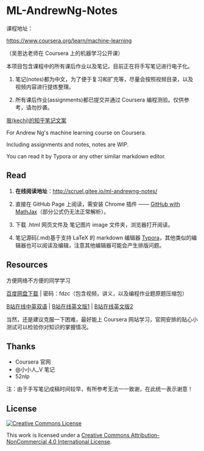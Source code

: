 # ML-AndrewNg-Notes

课程地址：

https://www.coursera.org/learn/machine-learning

（吴恩达老师在 Coursera 上的机器学习公开课）



本项目包含课程中的所有课后作业以及笔记，目前正在将手写笔记进行电子化。

1. 笔记(notes)都为中文，为了便于复习和扩充等，尽量会按照视频目录，以及视频内容进行提炼整理。

2. 所有课后作业(assignments)都已提交并通过 Coursera 编程测验。仅供参考，请勿抄袭。


[我(kechi)的知乎笔记文案](https://zhuanlan.zhihu.com/p/32781741)

For Andrew Ng's machine learning course on Coursera.

Including assignments and notes, notes are WIP.

You can read it by Typora or any other similar markdown editor.


## Read

1. **在线阅读地址**：http://scruel.gitee.io/ml-andrewng-notes/

2. 直接在 GitHub Page 上阅读，需安装 Chrome 插件 —— [GitHub with MathJax][1]（部分公式仍无法正常解析）。

3. 下载 .html 网页文件及 笔记图片 image 文件夹，浏览器打开阅读。

4. 笔记源码(.md)基于支持 LaTeX 的 markdown 编辑器 [Typora][2]，其他类似的编辑器也可以阅读及编辑，注意其他编辑器可能会产生排版问题。




## Resources

方便网络不方便的同学学习

[百度网盘下载](https://pan.baidu.com/s/1mkmnRIC) | 密码：fdzc（包含视频，讲义，以及编程作业题原题压缩包）

[B站在线中英双语](http://www.bilibili.com/video/av9912938?bbid=F8173D95-FF96-47EF-B7F4-0779D698B8051978infoc) | [B站在线英文版1](https://www.bilibili.com/video/av17624209/?from=search&seid=15848135050308500663) | [B站在线英文版2](https://www.bilibili.com/video/av17624412/?from=search&seid=15848135050308500663)

当然，还是建议克服一下困难，最好能上 Coursera 网站学习，官网安排的贴心小测试可以检验你对知识的掌握情况。

## Thanks

- Coursera 官网
- @小小人_V 笔记
- 52nlp


注：由于手写笔记成稿时间较早，有所参考无法一一致谢，在此统一表示谢意！

## License

[![Creative Commons License](https://i.creativecommons.org/l/by-nc/4.0/88x31.png)][3]

This work is licensed under a [Creative Commons Attribution-NonCommercial 4.0 International License][3].

[1]: https://chrome.google.com/webstore/detail/ioemnmodlmafdkllaclgeombjnmnbima
[2]: https://typora.io/
[3]: http://creativecommons.org/licenses/by-nc/4.0/